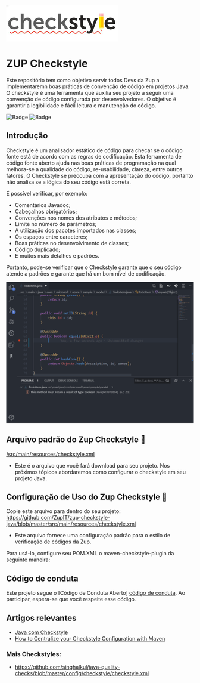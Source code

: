 ![Checkstyle](imgs/checkstyle.png)
 
 
# ZUP Checkstyle
Este repositório tem como objetivo servir todos Devs da Zup a implementaremn boas práticas de convenção de código em projetos Java. 
O checkstyle é uma ferramenta que auxilia seu projeto a seguir uma convenção de código configurada por desenvolvedores. 
O objetivo é garantir a legibilidade e fácil leitura e manutenção do código.

![Badge](https://img.shields.io/static/v1?label=java&message=checked&color=blue&style=flat-square&logo=java)
![Badge](https://img.shields.io/static/v1?label=codecoverage&message=100%&color=green&style=flat-square&logo=shell)


## Introdução
Checkstyle é um analisador estático de código para checar se o código fonte está de acordo com as regras de codificação. Esta ferramenta de código fonte aberto ajuda nas boas práticas de programação na qual melhora-se a qualidade do código, re-usabilidade, clareza, entre outros fatores. O Checkstyle se preocupa com a apresentação do código, portanto não analisa se a lógica do seu código está correta.

É possível verificar, por exemplo:

- Comentários Javadoc;
- Cabeçalhos obrigatórios;
- Convenções nos nomes dos atributos e métodos;
- Limite no número de parâmetros;
- A utilização dos pacotes importados nas classes;
- Os espaços entre caracteres;
- Boas práticas no desenvolvimento de classes;
- Código duplicado;
- E muitos mais detalhes e padrões.

Portanto, pode-se verificar que o Checkstyle garante que o seu código atende a padrões e garante que há um bom nível de codificação.

![Todo](imgs/todo-checkstyle.gif)


## Arquivo padrão do Zup Checkstyle :pushpin:

<a href="https://github.com/ZupIT/zup-checkstyle-java/blob/master/src/main/resources/checkstyle.xml">
/src/main/resources/checkstyle.xml
</a>


- Este é o arquivo que você fará download para seu projeto. Nos próximos tópicos abordaremos como configurar o checkstyle em seu projeto Java.
 
 

## Configuração de Uso do Zup Checkstyle :checkered_flag:

Copie este arquivo para dentro do seu projeto:
https://github.com/ZupIT/zup-checkstyle-java/blob/master/src/main/resources/checkstyle.xml

- Este arquivo fornece uma configuração padrão para o estilo de verificação de códigos da Zup.

Para usá-lo, configure seu POM.XML o maven-checkstyle-plugin da seguinte maneira:



## Código de conduta
Este projeto segue o [Código de Conduta Aberto] [código de conduta]. Ao participar, espera-se que você respeite esse código.

[código de conduta]: https://github.com/klyff/zup-code-of-conduct/blob/master/code-of-conduct.md

## Artigos relevantes

 - [Java com Checkstyle](https://www.devmedia.com.br/java-com-checkstyle/26043)
 - [How to Centralize your Checkstyle Configuration with Maven](https://codeburst.io/how-to-centralize-your-checkstyle-configuration-with-maven-7575eacd7295)


### Mais Checkstyles:
- https://github.com/singhalkul/java-quality-checks/blob/master/config/checkstyle/checkstyle.xml
